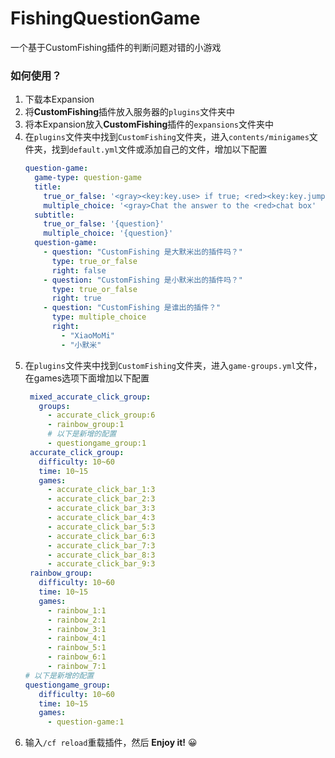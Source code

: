 # FishingQuestionGame

一个基于CustomFishing插件的判断问题对错的小游戏
### 如何使用？
1. 下载本Expansion
2. 将**CustomFishing**插件放入服务器的`plugins`文件夹中
3. 将本Expansion放入**CustomFishing**插件的`expansions`文件夹中
4. 在`plugins`文件夹中找到`CustomFishing`文件夹，进入`contents/minigames`文件夹，找到`default.yml`文件或添加自己的文件，增加以下配置
    ```yaml
    question-game:
      game-type: question-game
      title:
        true_or_false: '<gray><key:key.use> if true; <red><key:key.jump><gray> if false.'
        multiple_choice: '<gray>Chat the answer to the <red>chat box'
      subtitle:
        true_or_false: '{question}'
        multiple_choice: '{question}'
      question-game:
        - question: "CustomFishing 是大默米出的插件吗？"
          type: true_or_false
          right: false
        - question: "CustomFishing 是小默米出的插件吗？"
          type: true_or_false
          right: true
        - question: "CustomFishing 是谁出的插件？"
          type: multiple_choice
          right:
            - "XiaoMoMi"
            - "小默米"
    ```
5. 在`plugins`文件夹中找到`CustomFishing`文件夹，进入`game-groups.yml`文件，在games选项下面增加以下配置
   ```yaml
    mixed_accurate_click_group:
      groups:
        - accurate_click_group:6
        - rainbow_group:1
        # 以下是新增的配置
        - questiongame_group:1
    accurate_click_group:
      difficulty: 10~60
      time: 10~15
      games:
        - accurate_click_bar_1:3
        - accurate_click_bar_2:3
        - accurate_click_bar_3:3
        - accurate_click_bar_4:3
        - accurate_click_bar_5:3
        - accurate_click_bar_6:3
        - accurate_click_bar_7:3
        - accurate_click_bar_8:3
        - accurate_click_bar_9:3
    rainbow_group:
      difficulty: 10~60
      time: 10~15
      games:
        - rainbow_1:1
        - rainbow_2:1
        - rainbow_3:1
        - rainbow_4:1
        - rainbow_5:1
        - rainbow_6:1
        - rainbow_7:1
   # 以下是新增的配置
   questiongame_group:
      difficulty: 10~60
      time: 10~15
      games:
        - question-game:1
    ```
6. 输入`/cf reload`重载插件，然后 **Enjoy it!** 😀